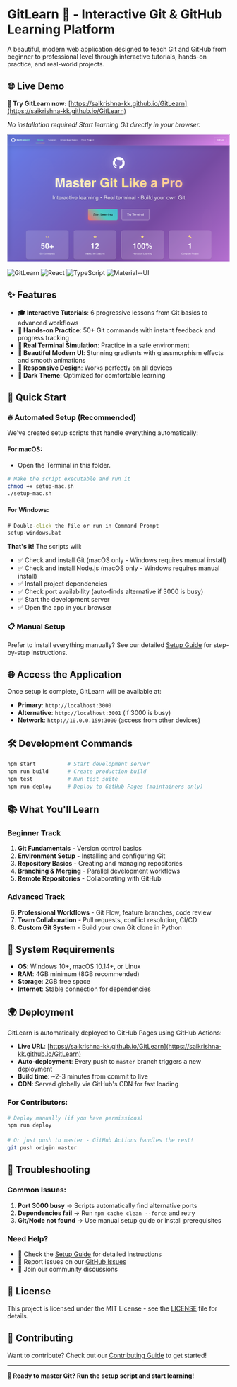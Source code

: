 # GitLearn 🌿 - Interactive Git & GitHub Learning Platform

A beautiful, modern web application designed to teach Git and GitHub from beginner to professional level through interactive tutorials, hands-on practice, and real-world projects.

## 🌐 **Live Demo**

**🚀 Try GitLearn now:** [https://saikrishna-kk.github.io/GitLearn](https://saikrishna-kk.github.io/GitLearn)

*No installation required! Start learning Git directly in your browser.*

![GitLearn Homepage](./HomeScreen-GitLearn.png)

![GitLearn](https://img.shields.io/badge/License-MIT-blue.svg)
![React](https://img.shields.io/badge/React-19+-blue.svg)
![TypeScript](https://img.shields.io/badge/TypeScript-4.9+-blue.svg)
![Material--UI](https://img.shields.io/badge/Material--UI-7+-purple.svg)

## ✨ Features

- **🎓 Interactive Tutorials**: 6 progressive lessons from Git basics to advanced workflows
- **🎯 Hands-on Practice**: 50+ Git commands with instant feedback and progress tracking
- **🚀 Real Terminal Simulation**: Practice in a safe environment
- **🎨 Beautiful Modern UI**: Stunning gradients with glassmorphism effects and smooth animations
- **📱 Responsive Design**: Works perfectly on all devices
- **🌙 Dark Theme**: Optimized for comfortable learning

## 🚀 Quick Start

### 🔥 **Automated Setup (Recommended)**

We've created setup scripts that handle everything automatically:

#### **For macOS:**
- Open the Terminal in this folder.
```bash
# Make the script executable and run it
chmod +x setup-mac.sh
./setup-mac.sh
```

#### **For Windows:**
```cmd
# Double-click the file or run in Command Prompt
setup-windows.bat
```

**That's it!** The scripts will:
- ✅ Check and install Git (macOS only - Windows requires manual install)
- ✅ Check and install Node.js (macOS only - Windows requires manual install) 
- ✅ Install project dependencies
- ✅ Check port availability (auto-finds alternative if 3000 is busy)
- ✅ Start the development server
- ✅ Open the app in your browser

### 📋 **Manual Setup**

Prefer to install everything manually? See our detailed [Setup Guide](./setup.md) for step-by-step instructions.

## 🌐 **Access the Application**

Once setup is complete, GitLearn will be available at:
- **Primary**: `http://localhost:3000`
- **Alternative**: `http://localhost:3001` (if 3000 is busy)
- **Network**: `http://10.0.0.159:3000` (access from other devices)

## 🛠️ **Development Commands**

```bash
npm start          # Start development server
npm run build      # Create production build  
npm test           # Run test suite
npm run deploy     # Deploy to GitHub Pages (maintainers only)
```

## 📚 **What You'll Learn**

### **Beginner Track**
1. **Git Fundamentals** - Version control basics
2. **Environment Setup** - Installing and configuring Git
3. **Repository Basics** - Creating and managing repositories
4. **Branching & Merging** - Parallel development workflows
5. **Remote Repositories** - Collaborating with GitHub

### **Advanced Track**
6. **Professional Workflows** - Git Flow, feature branches, code review
7. **Team Collaboration** - Pull requests, conflict resolution, CI/CD
8. **Custom Git System** - Build your own Git clone in Python

## 🔧 **System Requirements**

- **OS**: Windows 10+, macOS 10.14+, or Linux
- **RAM**: 4GB minimum (8GB recommended)  
- **Storage**: 2GB free space
- **Internet**: Stable connection for dependencies

## 🌍 **Deployment**

GitLearn is automatically deployed to GitHub Pages using GitHub Actions:

- **Live URL**: [https://saikrishna-kk.github.io/GitLearn](https://saikrishna-kk.github.io/GitLearn)
- **Auto-deployment**: Every push to `master` branch triggers a new deployment
- **Build time**: ~2-3 minutes from commit to live
- **CDN**: Served globally via GitHub's CDN for fast loading

### **For Contributors:**
```bash
# Deploy manually (if you have permissions)
npm run deploy

# Or just push to master - GitHub Actions handles the rest!
git push origin master
```

## 🐛 **Troubleshooting**

### **Common Issues:**

1. **Port 3000 busy** → Scripts automatically find alternative ports
2. **Dependencies fail** → Run `npm cache clean --force` and retry
3. **Git/Node not found** → Use manual setup guide or install prerequisites

### **Need Help?**
- 📖 Check the [Setup Guide](./setup.md) for detailed instructions
- 🐛 Report issues on our [GitHub Issues](https://github.com/SaiKrishna-KK/GitLearn/issues)
- 💬 Join our community discussions

## 📄 **License**

This project is licensed under the MIT License - see the [LICENSE](LICENSE) file for details.

## 🤝 **Contributing**

Want to contribute? Check out our [Contributing Guide](CONTRIBUTING.md) to get started!

---

**🚀 Ready to master Git? Run the setup script and start learning!**
